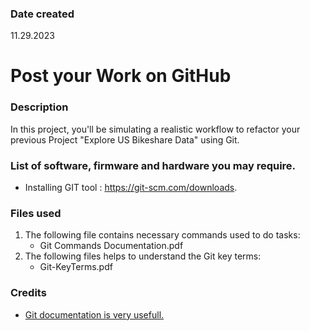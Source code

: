 ### Date created
11.29.2023

# Post your Work on GitHub

### Description
In this project, you'll be simulating a realistic workflow to refactor your previous Project "Explore US Bikeshare Data" using Git.

### List of software, firmware and hardware you may require.
* Installing GIT tool : https://git-scm.com/downloads.

### Files used
1. The following file contains necessary commands used to do tasks:
   * Git Commands Documentation.pdf	
2. The following files helps to understand the Git key terms:
   * Git-KeyTerms.pdf

### Credits
* [Git documentation is very usefull.](https://git-scm.com/doc)